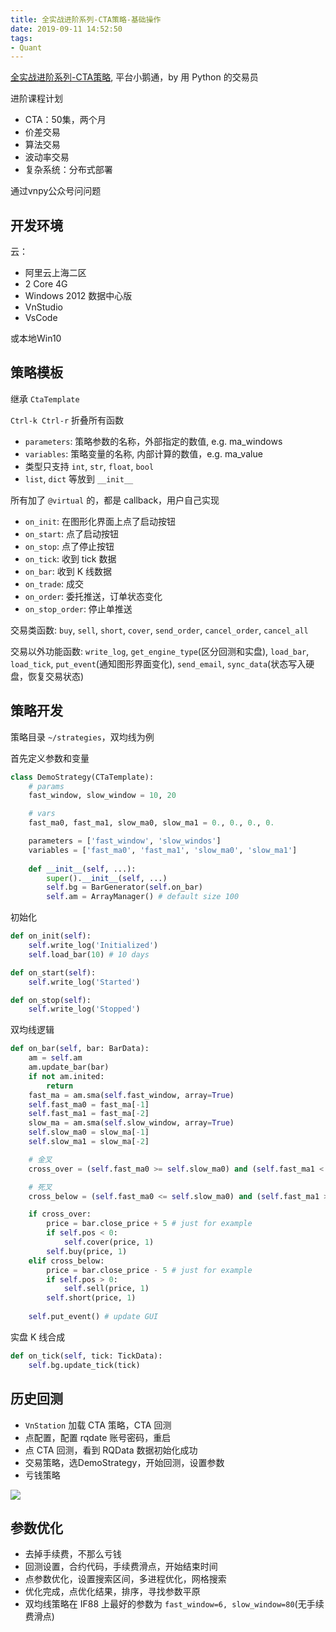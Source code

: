 ```yaml
---
title: 全实战进阶系列-CTA策略-基础操作
date: 2019-09-11 14:52:50
tags:
- Quant
---
```


[全实战进阶系列-CTA策略](https://appszu5scwd6134.h5.xiaoeknow.com/), 平台小鹅通，by 用 Python 的交易员

<!-- More -->
进阶课程计划

- CTA：50集，两个月
- 价差交易
- 算法交易
- 波动率交易
- 复杂系统：分布式部署

通过vnpy公众号问问题

## 开发环境
云：
- 阿里云上海二区
- 2 Core 4G
- Windows 2012 数据中心版
- VnStudio
- VsCode
 
或本地Win10

## 策略模板

继承 `CtaTemplate`

`Ctrl-k Ctrl-r` 折叠所有函数

- `parameters`: 策略参数的名称，外部指定的数值, e.g. ma_windows
- `variables`: 策略变量的名称, 内部计算的数值，e.g. ma_value
- 类型只支持 `int`, `str`, `float`, `bool`
- `list`, `dict` 等放到 `__init__`

所有加了 `@virtual` 的，都是 callback，用户自己实现

- `on_init`: 在图形化界面上点了启动按钮
- `on_start`: 点了启动按钮
- `on_stop`: 点了停止按钮
- `on_tick`: 收到 tick 数据
- `on_bar`: 收到 K 线数据
- `on_trade`: 成交
- `on_order`: 委托推送，订单状态变化
- `on_stop_order`: 停止单推送

交易类函数: `buy`, `sell`, `short`, `cover`, `send_order`, `cancel_order`, `cancel_all`

交易以外功能函数: `write_log`, `get_engine_type`(区分回测和实盘), `load_bar`, `load_tick`, `put_event`(通知图形界面变化), `send_email`, `sync_data`(状态写入硬盘，恢复交易状态)

## 策略开发
策略目录 `~/strategies`，双均线为例

首先定义参数和变量

``` python
class DemoStrategy(CTaTemplate):
    # params
    fast_window, slow_window = 10, 20

    # vars
    fast_ma0, fast_ma1, slow_ma0, slow_ma1 = 0., 0., 0., 0.

    parameters = ['fast_window', 'slow_windos']
    variables = ['fast_ma0', 'fast_ma1', 'slow_ma0', 'slow_ma1']
    
    def __init__(self, ...):
        super().__init__(self, ...)
        self.bg = BarGenerator(self.on_bar)
        self.am = ArrayManager() # default size 100
```

初始化
``` python
def on_init(self):
    self.write_log('Initialized')
    self.load_bar(10) # 10 days

def on_start(self):
    self.write_log('Started')

def on_stop(self):
    self.write_log('Stopped')
```

双均线逻辑
``` python
def on_bar(self, bar: BarData):
    am = self.am
    am.update_bar(bar)
    if not am.inited:
        return
    fast_ma = am.sma(self.fast_window, array=True)
    self.fast_ma0 = fast_ma[-1]
    self.fast_ma1 = fast_ma[-2]
    slow_ma = am.sma(self.slow_window, array=True)
    self.slow_ma0 = slow_ma[-1]
    self.slow_ma1 = slow_ma[-2]

    # 金叉
    cross_over = (self.fast_ma0 >= self.slow_ma0) and (self.fast_ma1 < self.slow_ma1)

    # 死叉
    cross_below = (self.fast_ma0 <= self.slow_ma0) and (self.fast_ma1 > self.slow_ma1)

    if cross_over:
        price = bar.close_price + 5 # just for example
        if self.pos < 0:
            self.cover(price, 1)
        self.buy(price, 1)
    elif cross_below:
        price = bar.close_price - 5 # just for example
        if self.pos > 0:
            self.sell(price, 1)
        self.short(price, 1)
    
    self.put_event() # update GUI
```

实盘 K 线合成
``` python
def on_tick(self, tick: TickData):
    self.bg.update_tick(tick)
```

## 历史回测

- `VnStation` 加载 CTA 策略，CTA 回测
- 点配置，配置 rqdate 账号密码，重启
- 点 CTA 回测，看到 RQData 数据初始化成功
- 交易策略，选DemoStrategy，开始回测，设置参数
- 亏钱策略

![](demo_backtesting.jpg)

## 参数优化
- 去掉手续费，不那么亏钱
- 回测设置，合约代码，手续费滑点，开始结束时间
- 点参数优化，设置搜索区间，多进程优化，网格搜索
- 优化完成，点优化结果，排序，寻找参数平原
- 双均线策略在 IF88 上最好的参数为 `fast_window=6, slow_window=80`(无手续费滑点)

